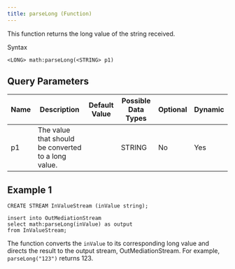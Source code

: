 ```yaml
---
title: parseLong (Function)
---
```


This function returns the long value of the string received.

Syntax

    <LONG> math:parseLong(<STRING> p1)

## Query Parameters

| Name | Description                                         | Default Value | Possible Data Types | Optional | Dynamic |
|------|-----------------------------------------------------|---------------|---------------------|----------|---------|
| p1   | The value that should be converted to a long value. |               | STRING              | No       | Yes     |

## Example 1

    CREATE STREAM InValueStream (inValue string);

    insert into OutMediationStream
    select math:parseLong(inValue) as output
    from InValueStream;

The function converts the `inValue` to its corresponding long value and directs the result to the output stream, OutMediationStream. For example, `parseLong("123")` returns 123.
